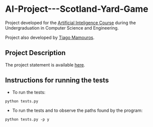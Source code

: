 # AI-Project---Scotland-Yard-Game
Project developed for the [Artificial Inteligence Course](https://fenix.tecnico.ulisboa.pt/disciplinas/IArt9179577/2019-2020/1-semestre) during the Undergraduation in Computer Science and Engineering.

Project also developed by [Tiago Mamouros](https://github.com/mamouros99).

## Project Description
The project statement is available  [here](https://github.com/guimribeiro/AI-Project---Scotland-Yard-Game-/blob/e6c14ca3898124585a1c785b41a0cb52a6932a7b/projIA1920v0.1.pdf).

## Instructions for running the tests
- To run the tests:
```
python tests.py
```

- To run the tests and to observe the paths found by the program:
```
python tests.py -p y
```
